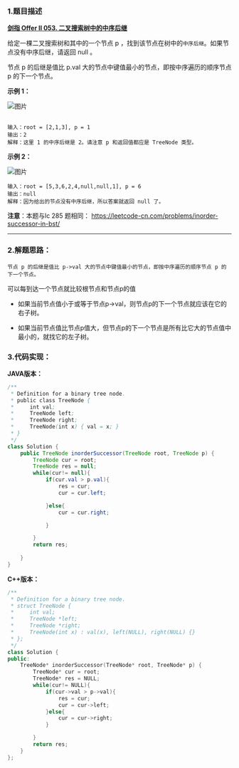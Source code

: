 ### 1.题目描述

 **[剑指 Offer II 053. 二叉搜索树中的中序后继](https://leetcode-cn.com/problems/P5rCT8/)** 
 
给定一棵二叉搜索树和其中的一个节点 p ，找到该节点在树中的`中序后继`。如果节点没有中序后继，请返回 null 。

节点 p 的后继是值比 p.val 大的节点中键值最小的节点，即按中序遍历的顺序节点 p 的下一个节点。


 **示例 1：**
 
 ![图片](https://user-images.githubusercontent.com/42907149/144364744-fad4d029-3044-4dc2-9ea2-a14cd1f8fb10.png)
```

输入：root = [2,1,3], p = 1
输出：2
解释：这里 1 的中序后继是 2。请注意 p 和返回值都应是 TreeNode 类型。
```

**示例 2：**

![图片](https://user-images.githubusercontent.com/42907149/144364792-c7a0bc04-7f85-4aba-a3e4-a41170ad8306.png)
```
输入：root = [5,3,6,2,4,null,null,1], p = 6
输出：null
解释：因为给出的节点没有中序后继，所以答案就返回 null 了。
```

  

**注意**：本题与lc 285 题相同： https://leetcode-cn.com/problems/inorder-successor-in-bst/




-------------

### 2.解题思路：


`节点 p 的后继是值比 p->val 大的节点中键值最小的节点，即按中序遍历的顺序节点 p 的下一个节点。`

可以每到达一个节点就比较根节点和节点p的值

* 如果当前节点值小于或等于节点p->val，则节点p的下一个节点就应该在它的右子树。

* 如果当前节点值比节点p值大，但节点p的下一个节点是所有比它大的节点值中最小的，就找它的左子树。



### 3.代码实现：

**JAVA版本：**
```Java
/**
 * Definition for a binary tree node.
 * public class TreeNode {
 *     int val;
 *     TreeNode left;
 *     TreeNode right;
 *     TreeNode(int x) { val = x; }
 * }
 */
class Solution {
    public TreeNode inorderSuccessor(TreeNode root, TreeNode p) {
        TreeNode cur = root;
        TreeNode res = null;
        while(cur!= null){
            if(cur.val > p.val){
                res = cur;
                cur = cur.left;

            }else{
                cur = cur.right;

            }

        }
        return res;
        
    }
}
```
**C++版本：**
```C++
/**
 * Definition for a binary tree node.
 * struct TreeNode {
 *     int val;
 *     TreeNode *left;
 *     TreeNode *right;
 *     TreeNode(int x) : val(x), left(NULL), right(NULL) {}
 * };
 */
class Solution {
public:
    TreeNode* inorderSuccessor(TreeNode* root, TreeNode* p) {
        TreeNode* cur = root;
        TreeNode* res = NULL;
        while(cur!= NULL){
            if(cur->val > p->val){
                res = cur;
                cur = cur->left;
            }else{
                cur = cur->right;
            }

        }
        return res;
    }
};
```


